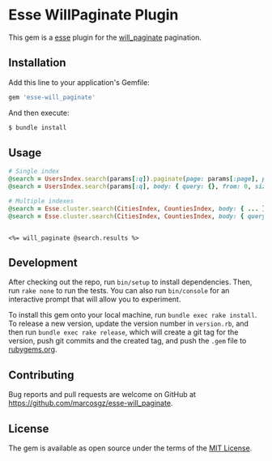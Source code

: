 # Esse WillPaginate Plugin

This gem is a [esse](https://github.com/marcosgz/esse) plugin for the [will_paginate](https://github.com/mislav/will_paginate) pagination.

## Installation

Add this line to your application's Gemfile:

```ruby
gem 'esse-will_paginate'
```

And then execute:

```bash
$ bundle install
```

## Usage

```ruby
# Single index
@search = UsersIndex.search(params[:q]).paginate(page: params[:page], per_page: 10)
@search = UsersIndex.search(params[:q], body: { query: {}, from: 0, size: 10}) # or if you prefer pass elasticsearch/opensearch pagination in the query body

# Multiple indexes
@search = Esse.cluster.search(CitiesIndex, CountiesIndex, body: { ... }).paginate(page: params[:page], per_page: 10)
@search = Esse.cluster.search(CitiesIndex, CountiesIndex, body: { query: {}, from: 0, size: 10}) # or if you prefer pass elasticsearch/opensearch pagination in the query body
```

```erb

<%= will_paginate @search.results %>
```

## Development

After checking out the repo, run `bin/setup` to install dependencies. Then, run `rake none` to run the tests. You can also run `bin/console` for an interactive prompt that will allow you to experiment.

To install this gem onto your local machine, run `bundle exec rake install`. To release a new version, update the version number in `version.rb`, and then run `bundle exec rake release`, which will create a git tag for the version, push git commits and the created tag, and push the `.gem` file to [rubygems.org](https://rubygems.org).

## Contributing

Bug reports and pull requests are welcome on GitHub at https://github.com/marcosgz/esse-will_paginate.

## License

The gem is available as open source under the terms of the [MIT License](https://opensource.org/licenses/MIT).
